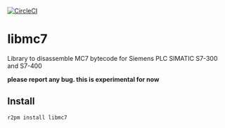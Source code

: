 [![CircleCI](https://circleci.com/gh/wargio/libmc7.svg?style=svg)](https://circleci.com/gh/wargio/libmc7)

# libmc7

Library to disassemble MC7 bytecode for Siemens PLC SIMATIC S7-300 and S7-400


**please report any bug. this is experimental for now**

## Install

```bash
r2pm install libmc7
```

